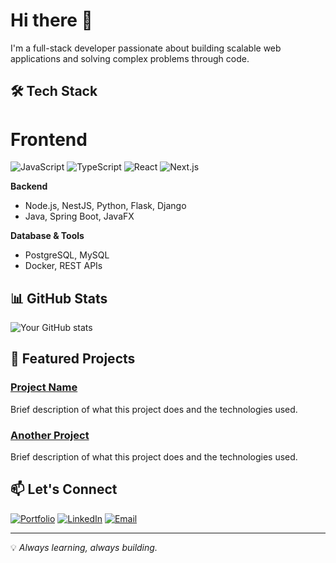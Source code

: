 # Hi there 👋

I'm a full-stack developer passionate about building scalable web applications and solving complex problems through code.

## 🛠️ Tech Stack

# Frontend
![JavaScript](https://img.shields.io/badge/JavaScript-F7DF1E?style=for-the-badge&logo=javascript&logoColor=black)
![TypeScript](https://img.shields.io/badge/TypeScript-3178C6?style=for-the-badge&logo=typescript&logoColor=white)
![React](https://img.shields.io/badge/React-61DAFB?style=for-the-badge&logo=react&logoColor=black)
![Next.js](https://img.shields.io/badge/Next.js-000000?style=for-the-badge&logo=next.js&logoColor=white)

**Backend**
- Node.js, NestJS, Python, Flask, Django
- Java, Spring Boot, JavaFX

**Database & Tools**
- PostgreSQL, MySQL
- Docker, REST APIs

## 📊 GitHub Stats

![Your GitHub stats](https://github-readme-stats.vercel.app/api?username=mertjane&show_icons=true&theme=default&hide_border=true)

## 🚀 Featured Projects

### [Project Name](https://github.com/mertjane/project)
Brief description of what this project does and the technologies used.

### [Another Project](https://github.com/username/project)
Brief description of what this project does and the technologies used.

## 📫 Let's Connect

[![Portfolio](https://img.shields.io/badge/Portfolio-000000?style=for-the-badge&logo=About.me&logoColor=white)](https://mk1512.brighton.domains)
[![LinkedIn](https://img.shields.io/badge/LinkedIn-0077B5?style=for-the-badge&logo=linkedin&logoColor=white)](https://linkedin.com/in/mertcan-kara/)
[![Email](https://img.shields.io/badge/Email-D14836?style=for-the-badge&logo=gmail&logoColor=white)](mck0391uk@gmail.com)

---

💡 *Always learning, always building.*
